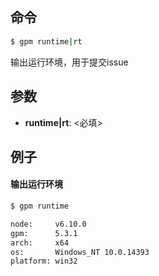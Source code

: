 ## 命令

```bash
$ gpm runtime|rt
```

输出运行环境，用于提交issue

## 参数

- **runtime|rt**: <必填>

## 例子

#### 输出运行环境

```bash
$ gpm runtime

node:     v6.10.0
gpm:      5.3.1
arch:     x64
os:       Windows_NT 10.0.14393
platform: win32

```